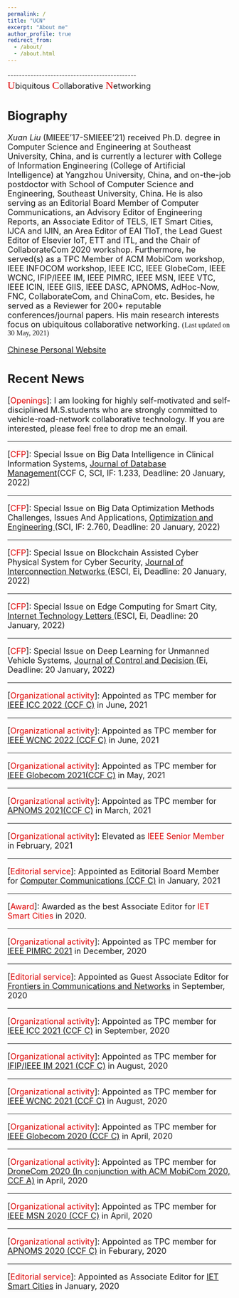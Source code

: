 ```yaml
---
permalink: /
title: "UCN"
excerpt: "About me"
author_profile: true
redirect_from: 
  - /about/
  - /about.html
---
```

---------------------------------------------<font size="4.5"><br><font face="黑体" size="5" color="#dd0000">U</font>biquitous <font face="黑体" size="5" color="#dd0000">C</font>ollaborative <font face="黑体" size="5" color="#dd0000">N</font>etworking 


Biography
--------
*Xuan Liu* (MIEEE’17-SMIEEE’21) received Ph.D. degree in Computer Science and Engineering at Southeast University, China, and is currently a lecturer with College of Information Engineering (College of Artificial Intelligence) at Yangzhou University, China, and on-the-job postdoctor with School of Computer Science and Engineering, Southeast University, China. He is also serving as an Editorial Board Member of Computer Communications, an Advisory Editor of Engineering Reports, an Associate Editor of TELS, IET Smart Cities, IJCA and IJIN, an Area Editor of EAI TIoT, the Lead Guest Editor of Elsevier IoT, ETT and ITL, and the Chair of CollaborateCom 2020 workshop. Furthermore, he served(s) as a TPC Member of ACM MobiCom workshop, IEEE INFOCOM workshop, IEEE ICC, IEEE GlobeCom, IEEE WCNC, IFIP/IEEE IM, IEEE PIMRC, IEEE MSN, IEEE VTC, IEEE ICIN, IEEE GIIS, IEEE DASC, APNOMS, AdHoc-Now, FNC, CollaborateCom, and ChinaCom, etc. Besides, he served as a Reviewer for 200+ reputable conferences/journal papers. His main research interests focus on ubiquitous collaborative networking. <font face="黑体" size="3">(Last updated on 30 May, 2021)</font>

<a href="http://teacher.yzu.edu.cn/yusuf" target="_blank">Chinese Personal Website</a>

Recent News
--------
\[<font color="#dd0000">Openings</font>\]: I am looking for highly self-motivated and self-disciplined M.S.students who are strongly committed to vehicle-road-network collaborative technology. If you are interested, please feel free to drop me an email.  
  
--------
\[<font color="#dd0000">CFP</font>\]: Special Issue on Big Data Intelligence in Clinical Information Systems, <a href="https://www.igi-global.com/calls-for-papers-special/journal-database-management/1072" target="_blank">Journal of Database Management</a>(CCF C, SCI, IF: 1.233, Deadline: 20 January, 2022)  
  
--------
\[<font color="#dd0000">CFP</font>\]: Special Issue on Big Data Optimization Methods Challenges, Issues And Applications, <a href="https://www.opte-journal.com/index.php?page=sis" target="_blank">Optimization and Engineering </a>(SCI, IF: 2.760, Deadline: 20 January, 2022)  
  
--------
\[<font color="#dd0000">CFP</font>\]: Special Issue on Blockchain Assisted Cyber Physical System for Cyber Security, <a href="https://www.worldscientific.com/page/join/callforpapers01" target="_blank">Journal of Interconnection Networks </a>(ESCI, Ei, Deadline: 20 January, 2022)  
  
--------
\[<font color="#dd0000">CFP</font>\]: Special Issue on Edge Computing for Smart City, <a href="https://onlinelibrary.wiley.com/page/journal/24761508/homepage/special_issues.htm" target="_blank">Internet Technology Letters </a>(ESCI, Ei, Deadline: 20 January, 2022)  
  
--------
\[<font color="#dd0000">CFP</font>\]: Special Issue on Deep Learning for Unmanned Vehicle Systems, <a href="https://think.taylorandfrancis.com/special_issues/deep-learning-unmanned-vehicle-systems/?utm_source=TFO&utm_medium=cms&utm_campaign=JPG15743" target="_blank">Journal of Control and Decision </a>(Ei, Deadline: 20 January, 2022)  
  
--------
\[<font color="#dd0000">Organizational activity</font>\]: Appointed as TPC member for <a href="https://icc2022.ieee-icc.org/" target="_blank">IEEE ICC 2022 (CCF C)</a> in June, 2021  

--------
\[<font color="#dd0000">Organizational activity</font>\]: Appointed as TPC member for <a href="https://wcnc2022.ieee-wcnc.org/" target="_blank">IEEE WCNC 2022 (CCF C)</a> in June, 2021  
  
--------
\[<font color="#dd0000">Organizational activity</font>\]: Appointed as TPC member for <a href="https://globecom2021.ieee-globecom.org/" target="_blank">IEEE Globecom 2021(CCF C)</a> in May, 2021  

--------
\[<font color="#dd0000">Organizational activity</font>\]: Appointed as TPC member for <a href="https://people.cs.nctu.edu.tw/~apnoms2021/index.html" target="_blank">APNOMS 2021(CCF C)</a> in March, 2021  

--------
\[<font color="#dd0000">Organizational activity</font>\]: Elevated as <font color="#dd0000">IEEE Senior Member</font> in February, 2021  

--------
\[<font color="#dd0000">Editorial service</font>\]: Appointed as Editorial Board Member for <a href="https://www.journals.elsevier.com/computer-communications" target="_blank">Computer Communications (CCF C)</a> in January, 2021  

--------
\[<font color="#dd0000">Award</font>\]: Awarded as the best Associate Editor for <font color="#dd0000">IET Smart Cities</font> in 2020.

--------
\[<font color="#dd0000">Organizational activity</font>\]: Appointed as TPC member for <a href="https://pimrc2021.ieee-pimrc.org/" target="_blank">IEEE PIMRC 2021</a> in December, 2020  

--------
\[<font color="#dd0000">Editorial service</font>\]: Appointed as Guest Associate Editor for <a href="https://www.frontiersin.org/journals/communications-and-networks/sections/wireless-communications#" target="_blank">Frontiers in Communications and Networks</a> in September, 2020    

--------
\[<font color="#dd0000">Organizational activity</font>\]: Appointed as TPC member for <a href="https://icc2021.ieee-icc.org/" target="_blank">IEEE ICC 2021 (CCF C)</a> in September, 2020  

--------
\[<font color="#dd0000">Organizational activity</font>\]: Appointed as TPC member for <a href="https://im2021.ieee-im.org/" target="_blank">IFIP/IEEE IM 2021 (CCF C)</a> in August, 2020  

--------
\[<font color="#dd0000">Organizational activity</font>\]: Appointed as TPC member for <a href="https://wcnc2021.ieee-wcnc.org/" target="_blank">IEEE WCNC 2021 (CCF C)</a> in August, 2020     

--------
\[<font color="#dd0000">Organizational activity</font>\]: Appointed as TPC member for <a href="https://globecom2020.ieee-globecom.org/" target="_blank">IEEE Globecom 2020 (CCF C)</a> in April, 2020  

--------
\[<font color="#dd0000">Organizational activity</font>\]: Appointed as TPC member for <a href="http://dronecom.info/" target="_blank">DroneCom 2020 (In conjunction with ACM MobiCom 2020, CCF A)</a> in April, 2020  

--------
\[<font color="#dd0000">Organizational activity</font>\]: Appointed as TPC member for <a href="https://conference.cs.cityu.edu.hk/msn2020/index.php" target="_blank">IEEE MSN 2020 (CCF C)</a> in April, 2020  

--------
\[<font color="#dd0000">Organizational activity</font>\]: Appointed as TPC member for <a href="https://nmlab.korea.ac.kr/apnoms2020/" target="_blank">APNOMS 2020 (CCF C)</a> in Feburary, 2020

--------
\[<font color="#dd0000">Editorial service</font>\]: Appointed as Associate Editor for <a href="https://digital-library.theiet.org/content/journals/iet-smc" target="_blank">IET Smart Cities</a> in January, 2020



